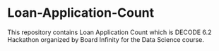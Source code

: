 # Loan-Application-Count
This repository contains Loan Application Count which is DECODE 6.2 Hackathon organized by Board Infinity for the Data Science course.
